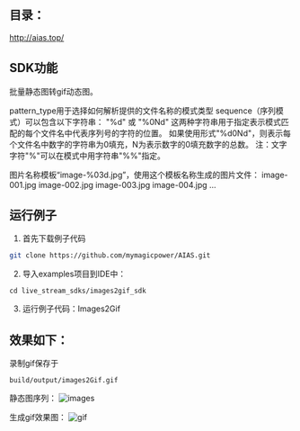 ## 目录：
http://aias.top/

## SDK功能
批量静态图转gif动态图。

pattern_type用于选择如何解析提供的文件名称的模式类型
sequence（序列模式）可以包含以下字符串：
 "%d" 或 "%0Nd"
 这两种字符串用于指定表示模式匹配的每个文件名中代表序列号的字符的位置。
 如果使用形式"%d0Nd"，则表示每个文件名中数字的字符串为0填充，N为表示数字的0填充数字的总数。
 注：文字字符"%"可以在模式中用字符串"%%"指定。
     
图片名称模板“image-%03d.jpg”，使用这个模板名称生成的图片文件：
image-001.jpg
image-002.jpg
image-003.jpg
image-004.jpg
...

## 运行例子
1. 首先下载例子代码
```bash
git clone https://github.com/mymagicpower/AIAS.git
```

2. 导入examples项目到IDE中：
```
cd live_stream_sdks/images2gif_sdk
```

3. 运行例子代码：Images2Gif


## 效果如下：
录制gif保存于
```
build/output/images2Gif.gif
```
静态图序列：
![images](https://aias-home.oss-cn-beijing.aliyuncs.com/AIAS/video_sdk/images.png)

生成gif效果图：
![gif](https://aias-home.oss-cn-beijing.aliyuncs.com/AIAS/video_sdk/images2Gif.gif)

